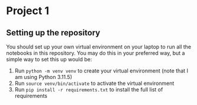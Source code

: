 # Project 1


## Setting up the repository

You should set up your own virtual environment on your laptop to run all the notebooks in this repository. You may do this in your preferred way, but a simple way to set this up would be:

1. Run `python -m venv venv` to create your virtual environment (note that I am using Python 3.11.5)
2. Run `source venv/bin/activate` to activate the virtual environment
3. Run `pip install -r requirements.txt` to install the full list of requirements

